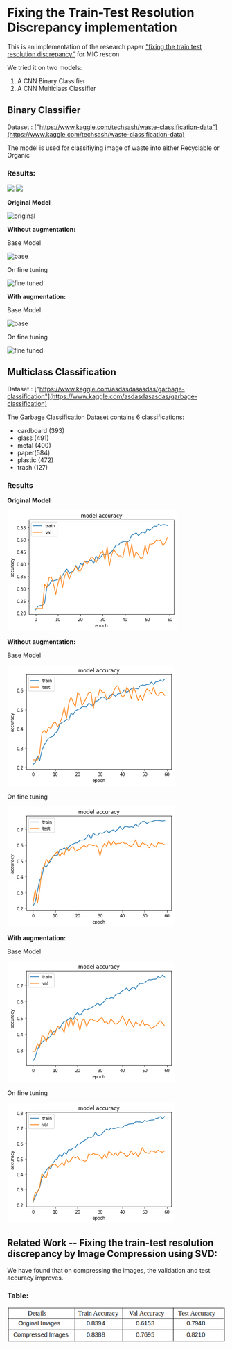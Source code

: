 # Fixing the Train-Test Resolution Discrepancy implementation
This is an implementation of the research paper ["fixing the train test resolution discrepancy"](https://arxiv.org/pdf/1906.06423.pdf) for MIC rescon

We tried it on two models:
1. A CNN Binary Classifier
2. A CNN Multiclass Classifier

## Binary Classifier

Dataset : ["https://www.kaggle.com/techsash/waste-classification-data"](https://www.kaggle.com/techsash/waste-classification-data)

The model is used for classifiying image of waste into either Recyclable or Organic

### Results:
<img src="https://github.com/GAmuzak/fixing-train-test-resolution-discrepancy-implementation/blob/main/Binary%20Classification-%20FixRes/results/table.png" height="800"/>

<img src="https://github.com/GAmuzak/fixing-train-test-resolution-discrepancy-implementation/blob/main/Binary%20Classification-%20FixRes/results/table2.png" height="750"/>

**Original Model**

![original](https://github.com/GAmuzak/fixing-train-test-resolution-discrepancy-implementation/blob/main/Binary%20Classification-%20FixRes/results/original.png)

**Without augmentation:**

Base Model

![base](https://github.com/GAmuzak/fixing-train-test-resolution-discrepancy-implementation/blob/main/Binary%20Classification-%20FixRes/results/no%20aug%20base%20model.png)

On fine tuning

![fine tuned](https://github.com/GAmuzak/fixing-train-test-resolution-discrepancy-implementation/blob/main/Binary%20Classification-%20FixRes/results/no%20aug%20fine%20tuning%20same.png)

**With augmentation:**

Base Model

![base](https://github.com/GAmuzak/fixing-train-test-resolution-discrepancy-implementation/blob/main/Binary%20Classification-%20FixRes/results/with%20aug%20base%20model.png)

On fine tuning

![fine tuned](https://github.com/GAmuzak/fixing-train-test-resolution-discrepancy-implementation/blob/main/Binary%20Classification-%20FixRes/results/with%20aug%20fine%20tuning%20half.png)

## Multiclass Classification

Dataset : ["https://www.kaggle.com/asdasdasasdas/garbage-classification"](https://www.kaggle.com/asdasdasasdas/garbage-classification)

The Garbage Classification Dataset contains 6 classifications:
- cardboard (393)
- glass (491)
- metal (400)
- paper(584)
- plastic (472)
- trash (127)

### Results

**Original Model**

![original](https://github.com/GAmuzak/fix-res/blob/main/Multiclass%20FixRes/graphs/original.png)

**Without augmentation:**

Base Model

![base](https://github.com/GAmuzak/fix-res/blob/main/Multiclass%20FixRes/graphs/only%20crops_base.png)

On fine tuning

![fine tuned](https://github.com/GAmuzak/fix-res/blob/main/Multiclass%20FixRes/graphs/crop_finetune.png)

**With augmentation:**

Base Model

![base](https://github.com/GAmuzak/fix-res/blob/main/Multiclass%20FixRes/graphs/aug_base.png)

On fine tuning

![fine tuned](https://github.com/GAmuzak/fix-res/blob/main/Multiclass%20FixRes/graphs/aug_fine.png)

## Related Work -- Fixing the train-test resolution discrepancy by Image Compression using SVD:

We have found that on compressing the images, the validation and test accuracy improves.

### Table:

<img src = "https://github.com/GAmuzak/fix-res/blob/main/ImageCompression/table/comparisontable.png">
